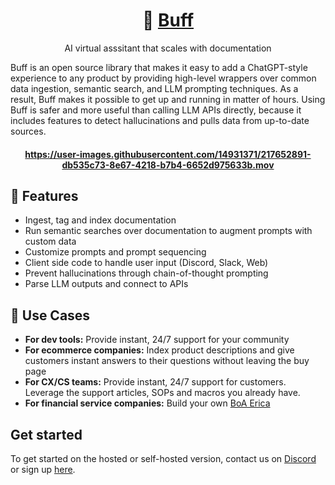 <h1 align="center">
🦾 <a href='https://www.getbuff.io/'>Buff</a>
</h1>

<p align="center">
  <p align="center">AI virtual asssitant that scales with documentation</p>
</p>

Buff is an open source library that makes it easy to add a ChatGPT-style experience to any product by providing high-level wrappers over common data ingestion, semantic search, and LLM prompting techniques. As a result, Buff makes it possible to get up and running in matter of hours. Using Buff is safer and more useful than calling LLM APIs directly, because it includes features to detect hallucinations and pulls data from up-to-date sources.

<h4 align="center">

https://user-images.githubusercontent.com/14931371/217652891-db535c73-8e67-4218-b7b4-6652d975633b.mov

</h4>

<h4 align="center">





</h4>


## 💎 Features
- Ingest, tag and index documentation
- Run semantic searches over documentation to augment prompts with custom data
- Customize prompts and prompt sequencing
- Client side code to handle user input (Discord, Slack, Web)
- Prevent hallucinations through chain-of-thought prompting
- Parse LLM outputs and connect to APIs


## 🔌 Use Cases
- **For dev tools:** Provide instant, 24/7 support for your community
- **For ecommerce companies:** Index product descriptions and give customers instant answers to their questions without leaving the buy page
- **For CX/CS teams:** Provide instant, 24/7 support for customers. Leverage the support articles, SOPs and macros you already have.
- **For financial service companies:** Build your own [BoA Erica](https://www.insiderintelligence.com/content/bank-of-america-adds-human-touch-erica)


## Get started
To get started on the hosted or self-hosted version, contact us on [Discord](https://discord.gg/dYXkQrkDVt) or sign up [here](https://www.getbuff.io/).
